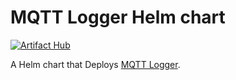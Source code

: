 # MQTT Logger Helm chart

[![Artifact Hub](https://img.shields.io/endpoint?url=https://artifacthub.io/badge/repository/mqtt-logger)](https://artifacthub.io/packages/search?repo=mqtt-logger)

A Helm chart that Deploys [MQTT Logger](https://github.com/maximemoreillon/mqtt_logger).
